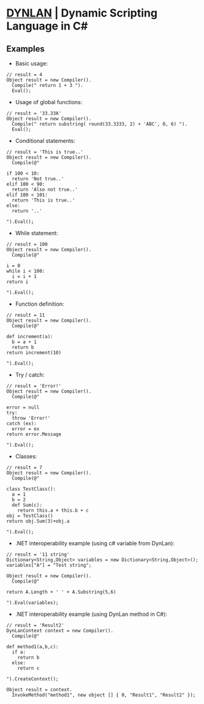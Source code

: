 # [DYNLAN](https://dynlan.com) | Dynamic Scripting Language in C#

## Examples

 + Basic usage:
```
// result = 4
Object result = new Compiler().
  Compile(" return 1 + 3 ").
  Eval();
```
 + Usage of global functions:
```
// result = '33.33A'
Object result = new Compiler().
  Compile(" return substring( round(33.3333, 2) + 'ABC', 0, 6) ").
  Eval();
```
 + Conditional statements:
```
// result = 'This is true..'
Object result = new Compiler().
  Compile(@"

if 100 < 10:
  return 'Not true..'
elif 100 < 90:
  return 'Also not true..'
elif 100 < 101:
  return 'This is true..'
else:
  return '..' 
  
").Eval();
```
 + While statement:
```
// result = 100
Object result = new Compiler().
  Compile(@"

i = 0
while i < 100:
  i = i + 1
return i

").Eval();
```
 + Function definition:
```
// result = 11
Object result = new Compiler().
  Compile(@"

def increment(a): 
  b = a + 1 
  return b 
return increment(10)

").Eval();
```
 + Try / catch:
```
// result = 'Error!'
Object result = new Compiler().
  Compile(@"

error = null
try:
  throw 'Error!'
catch (ex):
  error = ex
return error.Message

").Eval();
```
 + Classes:
```
// result = 7
Object result = new Compiler().
  Compile(@"

class TestClass():
  a = 1
  b = 2
  def Sum(c):
    return this.a + this.b + c
obj = TestClass()
return obj.Sum(3)+obj.a

").Eval();
```
 + .NET interoperability example (using c# variable from DynLan):
```
// result = '11 string'
Dictionary<String,Object> variables = new Dictionary<String,Object>();
variables["A"] = "Test string";

Object result = new Compiler().
  Compile(@"

return A.Length + ' ' + A.Substring(5,6) 

").Eval(variables);
```
 + .NET interoperability example (using DynLan method in C#):
```
// result = 'Result2'
DynLanContext context = new Compiler().
  Compile(@"

def method1(a,b,c):
  if a:
    return b
  else:
    return c

").CreateContext();

Object result = context.
  InvokeMethod("method1", new object [] { 0, "Result1", "Result2" });
```
